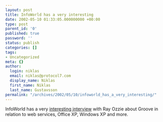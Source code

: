 ```yaml
---
layout: post
title: InfoWorld has a very interesting
date: 2002-05-10 01:33:05.000000000 +00:00
type: post
parent_id: '0'
published: true
password: ''
status: publish
categories: []
tags:
- Uncategorized
meta: {}
author:
  login: niklas
  email: niklas@protocol7.com
  display_name: Niklas
  first_name: Niklas
  last_name: Gustavsson
permalink: "/archives/2002/05/10/infoworld_has_a_very_interesting/"
---
```

InfoWorld has a very [interesting interview](http://www.infoworld.com/articles/hn/xml/02/04/29/020429hnozzie.xml) with Ray Ozzie about Groove in relation to web services, Office XP, Windows XP and more.

